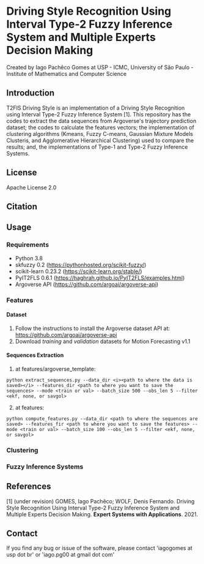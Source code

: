 # Driving Style Recognition Using Interval Type-2 Fuzzy Inference System and Multiple Experts Decision Making

Created by Iago Pachêco Gomes at USP - ICMC, University of São Paulo - Institute of Mathematics and Computer Science

## Introduction

T2FIS Driving Style is an implementation of a Driving Style Recognition using Interval Type-2 Fuzzy Inference System [1]. This repository has the codes to extract the data sequences from Argoverse's trajectory prediction dataset; the codes to calculate the features vectors; the implementation of clustering algorithms (Kmeans, Fuzzy C-means, Gaussian Mixture Models Clusteris, and Agglomerative Hierarchical Clustering) used to compare the results; and, the implementations of Type-1 and Type-2 Fuzzy Inference Systems.


## License

Apache License 2.0

## Citation

## Usage

### Requirements

- Python 3.8
- skfuzzy 0.2 (https://pythonhosted.org/scikit-fuzzy/)
- scikit-learn 0.23.2 (https://scikit-learn.org/stable/)
- PyIT2FLS 0.6.1 (https://haghrah.github.io/PyIT2FLS/examples.html)
- Argoverse API (https://github.com/argoai/argoverse-api)

### Features
#### Dataset
1) Follow the instructions to install the Argoverse dataset API at: https://github.com/argoai/argoverse-api
2) Download *training* and *validation* datasets for Motion Forecasting v1.1

#### Sequences Extraction 

1) at features/argoverse_template:

  ```
  python extract_sequences.py --data_dir <i><path to where the data is saved></i> --features_dir <path to where you want to save the sequences> --mode <train or val> --batch_size 500 --obs_len 5 --filter <ekf, none, or savgol>
  ```
  
2) at features:

  ```
  python compute_features.py --data_dir <path to where the sequences are saved> --features_fir <path to where you want to save the features> --mode <train or val> --batch_size 100 --obs_len 5 --filter <ekf, none, or savgol>
  ```
### Clustering

### Fuzzy Inference Systems

## References

[1] (under revision) GOMES, Iago Pachêco; WOLF, Denis Fernando. Driving Style Recognition Using Interval Type-2 Fuzzy Inference System and Multiple Experts Decision Making. **Expert Systems with Applications**. 2021.



## Contact

If you find any bug or issue of the software, please contact 'iagogomes at usp dot br' or 'iago.pg00 at gmail dot com'
